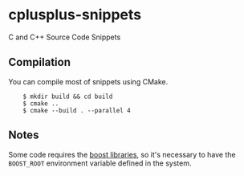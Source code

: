 # cplusplus-snippets
C and C++ Source Code Snippets

## Compilation

You can compile most of snippets using CMake.

        $ mkdir build && cd build
        $ cmake ..
        $ cmake --build . --parallel 4

## Notes

Some code requires the [boost libraries](https://www.boost.org/doc/libs/1_83_0/more/getting_started/unix-variants.html), so it's necessary to have the `BOOST_ROOT` environment variable defined in the system.
